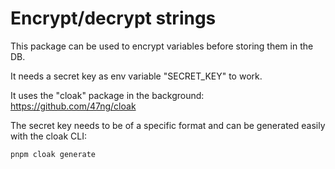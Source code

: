 # Encrypt/decrypt strings
This package can be used to encrypt variables before storing them in the DB.

It needs a secret key as env variable "SECRET_KEY" to work.

It uses the "cloak" package in the background: https://github.com/47ng/cloak

The secret key needs to be of a specific format and can be generated easily with the cloak CLI:
```
pnpm cloak generate
```